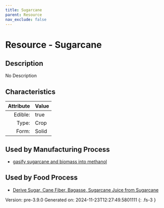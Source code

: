 ```yaml
---
title: Sugarcane
parent: Resource
nav_exclude: false
---
```

# Resource - Sugarcane

## Description
No Description

## Characteristics

| Attribute      | Value |
|--------:|:------|
|Edible:|true|
|Type:|Crop|
|Form:|Solid|
 

## Used by Manufacturing Process

- [gasify sugarcane and biomass into methanol](../process/gasify-sugarcane-and-biomass-into-methanol.html)


    
## Used by Food Process

- [Derive Sugar, Cane Fiber, Bagasse, Sugarcane Juice from Sugarcane](../food/derive-sugar--cane-fiber--bagasse--sugarcane-juice-from-sugarcane.html)


Version: pre-3.9.0 Generated on: 2024-11-23T12:27:49.5801111
{: .fs-3 }
